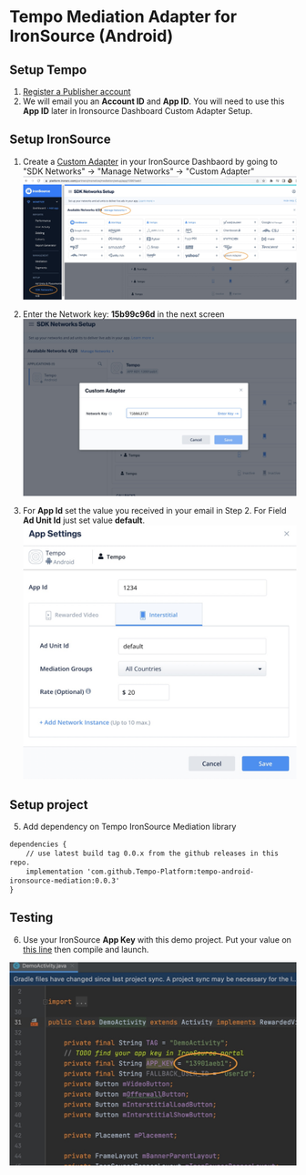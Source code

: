 # Tempo Mediation Adapter for IronSource (Android)

## Setup Tempo

1. [Register a Publisher account][1]
2. We will email you an **Account ID** and **App ID**. You will need to use this **App ID** later in Ironsource Dashboard Custom Adapter Setup.

## Setup IronSource

1. Create a [Custom Adapter][3] in your IronSource Dashbaord by going to "SDK Networks" -> "Manage Networks" -> "Custom Adapter"
    ![Custom_adapter setup](images/1.jpg)
   
2. Enter the Network key: **15b99c96d** in the next screen
    ![Key setup](images/2.jpg)

3. For **App Id** set the value you received in your email in Step 2. For Field **Ad Unit Id** just set value **default**.
    ![Interstitial setup](images/3.jpg)

## Setup project

5. Add dependency on Tempo IronSource Mediation library

```
dependencies {
    // use latest build tag 0.0.x from the github releases in this repo.
    implementation 'com.github.Tempo-Platform:tempo-android-ironsource-mediation:0.0.3'
}
```

## Testing

6. Use your IronSource **App Key** with this demo project. Put your value on [this line][4] then compile and launch.

![Test with your App Key](images/4.jpg)

[1]: https://www.tempoplatform.com/get-started
[3]: https://developers.is.com/ironsource-mobile/general/custom-adapter-setup
[4]: https://github.com/Tempo-Platform/tempo-android-ironsource-mediation/blob/main/app/src/main/java/com/ironsource/ironsourcesdkdemo/DemoActivity.java#L35
[5]: https://ironsrc.formtitan.com/contact-us